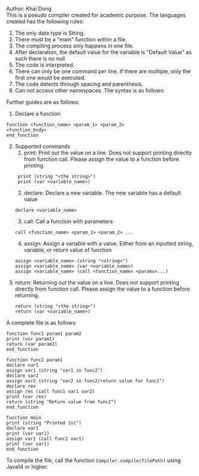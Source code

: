 Author: Khai Dong \
This is a pseudo compiler created for academic purpose.
The languages created has the following rules:
1. The only data type is String.
2. There must be a "main" function within a file.
3. The compiling process only happens in one file.
4. After declaration, the default value for the variable is "Default Value" as such there is no null
5. The code is interpreted.
6. There can only be one command per line. If there are multiple, only the first one would be executed.
7. The code detects through spacing and parenthesis.
8. Can not access other namespaces.
The syntax is as follows:

Further guides are as follows:
1. Declare a function
```
function <function_name> <param_1> <param_2>
<function_body>
end_function
```
2. Supported commands
   1. print: Print out the value on a line. Does not support printing directly from function call. Please assign the value to a function before printing.
   ```
    print (string "<the string>")
    print (var <variable_name>)
    ```
   2. declare: Declare a new variable. The new variable has a default value
   ```
   declare <variable_name>
   ```
   3. call: Call a function with parameters
   ```
   call <function_name> <param_1> <param_2> ...
   ```
   4. assign: Assign a variable with a value. Either from an inputted string, variable, or return value of function
   ```
   assign <variable_name> (string "<string>")
   assign <variable_name> (var <variable_name>)
   assign <variable_name> (call <function_name> <params>...)
   ```
3. return: Returning out the value on a line. Does not support printing directly from function call. Please assign the value to a function before returning.
   ```
   return (string "<the string>")
   return (var <variable_name>)
    ```

A complete file is as follows:
```
function func1 param1 param2
print (var param1)
return (var param2)
end_function

function func2 param1
declare var1
assign var1 (string "var1 in func2")
declare var2
assign var2 (string "var2 in func2/return value for func1")
declare res
assign res (call func1 var1 var2)
print (var res)
return (string "Return value from func2")
end_function

function main
print (string "Printed 1st")
declare var1
print (var var1)
assign var1 (call func2 var1)
print (var var1)
end_function
```

To compile the file, call the function `Compiler.compile(filePath)` using Java14 or higher.